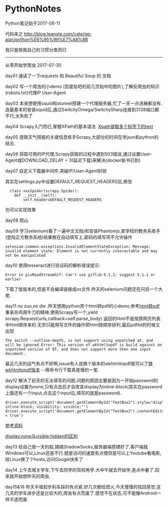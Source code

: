 # PythonNotes
Python笔记始于2017-06-11

代码来之 http://blog.leanote.com/cate/qq-alan/python%E6%95%99%E7%A8%8B

我只是按我自己的习惯分类而已

--------------------------------------------------------------------------------------------------------------------------


从零开始学爬虫 2017-07-30

day01 通读了一下requests 和 Beautiful Soup 的 文档 

day02 写一个爬虫的小demo (百度贴吧的前几页贴中的图片),了解反爬虫的知识(robots.txt)代理IP User-Agent

day03 本来想使用squid和stunnel搭建一个代理服务器,忙了一天一点进展都没有.连最基本的安装squid后,通过SwitchyOmega/SwitchySharp连接到3128端口都不行,太失败了

day04 Scrapy入门而已,掌握XPath的基本语法  [Xpath提取多个标签下的text](http://www.tuicool.com/articles/iqQFBn)

day05 提取天气预报的关键信息练手Scrapy,大部分的时间在学json和python的结合.

day06 获取可用的IP代理,Scrapy获取的过程中遇到503错误,通过设置User-Agent或DOWNLOAD_DELAY = 3(延迟下载)来解决(docker新书已到)

day07 自定义下载器中间件,突破IP/User-Agent封锁

其实在settings.py中设置DEFAULT_REQUEST_HEADERS后,修改
```
  class xxxSpider(scrapy.Spider):
    def __init__(self): 
        self.header=DEFAULT_REQUEST_HEADERS
```
也可以实现效果

day08 爬山

day09 学习selenium(看了一遍中文文档)和安装Phantomjs,拿学校的教务系练手(登陆正方教务系统)结果敗在自动填写上,密码的填写项不允许操作

```
selenium.common.exceptions.InvalidElementStateException: Message: invalid element state: Element is not currently interactable and may not be manipulated
```

day10 使用tesseract进行验证码的解析错误提示:

```
Error in pixReadStreamGif: Can't use giflib-5.1.2; suggest 5.1.1 or earlier
```
下载了低版本的,但是不会编译链接成os文件.昨天的selenium问题还在问另一个大佬.

day11 no zuo,no die .昨天想用python弄个html转pdf的小demo,参考[html转pdf](https://foofish.net/python-crawler-html2pdf.html)
秉承杀鸡用牛刀的精神,使用Scrapy写一个,yield scrapy.Request(urls,callback=self.parse_body) 返回的html不是按原网页列表中html顺序来的.无奈只能用写文件的操作把html按顺序排列,最后pdfkit的时候又出现
```
The switch --outline-depth, is not support using unpatched qt, and will be ignored.Error: This version of wkhtmltopdf is build against an unpatched version of QT, and does not support more then one input document.
```

最近几天的运气有点不好啊,issue有人说换个版本的wkhtmltopdf就可以了[换wkhtmltopdf版本](https://github.com/lzjun567/crawler_html2pdf/issues/12) --用命令行下载真是慢的一笔

day12 解决了前天的无法填写的问题,问题的原因主要是因为一开始password的display设置为none,只有点击后才会改变display为inline-block(其实在password上面还有一个input,点击这个input后,填写的就是password).

```
driver.execute_script('document.getElementById("TextBox2").style="display: inline-block; visibility: visible;"')
driver.execute_script('document.getElementById("TextBox2").contentEditable = true')
```

[参考资料](http://blog.csdn.net/windanchaos/article/details/55348061)

[display:none与visible:hidden的区别](http://www.cnblogs.com/nicholas_f/archive/2009/03/27/1423207.html)

day13 给自己放一天的假,搞搞ShadowSocks,服务器端搭建好了,客户端就Windows可以,Linux还是不行.就是访问的速度有点慢但是可以上Youtube看电影,给Linux换了个hosts,访问Google快多了

day14 上午去城关学车,下午去同学的驾校再学.大中午就去开始学,差点中暑了.回来就开始想昨天的爬虫.

day15&16 昨天半坡起步刹车踩的有点紧,好几次都给熄火,今天慢慢的找回感觉.这几天的学车进步还是比较大的,爬虫有点荒废了.感觉不在状态,可不能像Android一样半途而废.


















